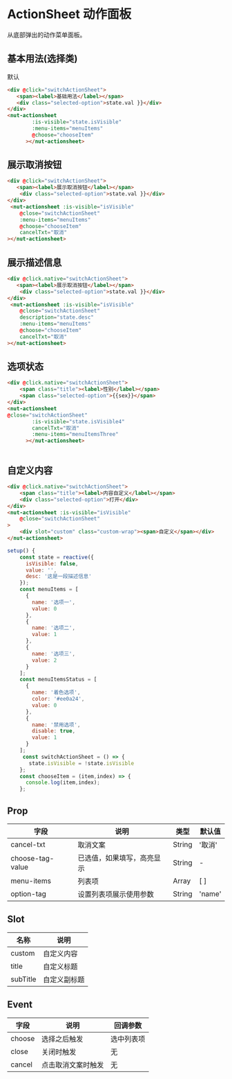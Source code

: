 # ActionSheet 动作面板

从底部弹出的动作菜单面板。

## 基本用法(选择类)

默认
```html
<div @click="switchActionSheet">
   <span><label>基础用法</label></span>
   <div class="selected-option">state.val }}</div>
</div>
<nut-actionsheet
        :is-visible="state.isVisible"
        :menu-items="menuItems"
        @choose="chooseItem"
      ></nut-actionsheet>
```

## 展示取消按钮
```html
<div @click="switchActionSheet">
   <span><label>展示取消按钮</label></span>
    <div class="selected-option">state.val }}</div>
</div>
 <nut-actionsheet :is-visible="isVisible" 
    @close="switchActionSheet"
    :menu-items="menuItems"
    @choose="chooseItem"
    cancelTxt="取消"
></nut-actionsheet>
```
## 展示描述信息
```html
<div @click.native="switchActionSheet">
   <span><label>展示取消按钮</label></span>
    <div class="selected-option">state.val }}</div>
</div>
 <nut-actionsheet :is-visible="isVisible" 
    @close="switchActionSheet"
    description="state.desc"
    :menu-items="menuItems"
    @choose="chooseItem"
    cancelTxt="取消"
></nut-actionsheet>
```

## 选项状态
```html
<div @click.native="switchActionSheet">
    <span class="title"><label>性别</label></span>
    <span class="selected-option">{{sex}}</span>
</div>
<nut-actionsheet
@close="switchActionSheet"
        :is-visible="state.isVisible4"
        cancelTxt="取消"
        :menu-items="menuItemsThree"
      ></nut-actionsheet>
```
```javascript

```

## 自定义内容
```html
<div @click.native="switchActionSheet">
    <span class="title"><label>内容自定义</label></span>
    <div class="selected-option">打开</div>
</div>
<nut-actionsheet :is-visible="isVisible" 
    @close="switchActionSheet"
>
    <div slot="custom" class="custom-wrap"><span>自定义</span></div>
</nut-actionsheet>
```
```javascript
setup() {
    const state = reactive({
      isVisible: false,
      value: '',
      desc: '这是一段描述信息'
    });
    const menuItems = [
      {
        name: '选项一',
        value: 0
      },
      {
        name: '选项二',
        value: 1
      },
      {
        name: '选项三',
        value: 2
      }
    ];
    const menuItemsStatus = [
      {
        name: '着色选项',
        color: '#ee0a24',
        value: 0
      },
      {
        name: '禁用选项',
        disable: true,
        value: 1
      }
    ];
     const switchActionSheet = () => {
       state.isVisible = !state.isVisible
    };
    const chooseItem = (item,index) => {
      console.log(item,index);
    };

```

## Prop

| 字段 | 说明 | 类型 | 默认值
|----- | ----- | ----- | ----- 
| cancel-txt | 取消文案 | String | '取消'
| choose-tag-value | 已选值，如果填写，高亮显示 | String | -
| menu-items | 列表项 | Array | [ ]
| option-tag | 设置列表项展示使用参数 | String | 'name'

## Slot

| 名称 | 说明 
|----- | ----- 
| custom | 自定义内容
| title | 自定义标题
| subTitle | 自定义副标题  

## Event

| 字段 | 说明 | 回调参数 
|----- | ----- | ----- 
| choose | 选择之后触发 | 选中列表项 
| close | 关闭时触发 | 无 
| cancel | 点击取消文案时触发 | 无 